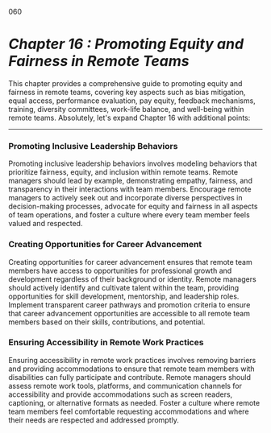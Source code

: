 060



# ***Chapter 16 : Promoting Equity and Fairness in Remote Teams***


This chapter provides a comprehensive guide to promoting equity and fairness in remote teams, covering key aspects such as bias mitigation, equal access, performance evaluation, pay equity, feedback mechanisms, training, diversity committees, work-life balance, and well-being within remote teams.
Absolutely, let's expand Chapter 16 with additional points:

---

### **Promoting Inclusive Leadership Behaviors**

Promoting inclusive leadership behaviors involves modeling behaviors that prioritize fairness, equity, and inclusion within remote teams. Remote managers should lead by example, demonstrating empathy, fairness, and transparency in their interactions with team members. Encourage remote managers to actively seek out and incorporate diverse perspectives in decision-making processes, advocate for equity and fairness in all aspects of team operations, and foster a culture where every team member feels valued and respected.

### **Creating Opportunities for Career Advancement**

Creating opportunities for career advancement ensures that remote team members have access to opportunities for professional growth and development regardless of their background or identity. Remote managers should actively identify and cultivate talent within the team, providing opportunities for skill development, mentorship, and leadership roles. Implement transparent career pathways and promotion criteria to ensure that career advancement opportunities are accessible to all remote team members based on their skills, contributions, and potential.

### **Ensuring Accessibility in Remote Work Practices**

Ensuring accessibility in remote work practices involves removing barriers and providing accommodations to ensure that remote team members with disabilities can fully participate and contribute. Remote managers should assess remote work tools, platforms, and communication channels for accessibility and provide accommodations such as screen readers, captioning, or alternative formats as needed. Foster a culture where remote team members feel comfortable requesting accommodations and where their needs are respected and addressed promptly.


